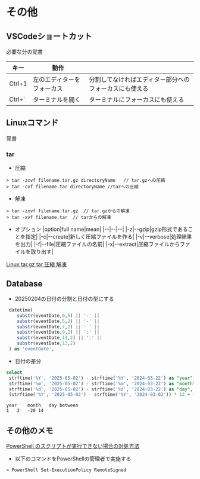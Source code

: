 # その他

## VSCodeショートカット

必要な分の覚書

|キー|動作||
|--|--|--|
|Ctrl+1|左のエディターをフォーカス|分割してなければエディター部分へのフォーカスにも使える|
|Ctrl+`|ターミナルを開く|ターミナルにフォーカスにも使える|

## Linuxコマンド

覚書

### tar

* 圧縮

``` text
> tar -zcvf filename.tar.gz directoryName   // tar.gzへの圧縮
> tar -cvf filename.tar directoryName //tarへの圧縮
```

* 解凍

``` text
> tar -zxvf filename.tar.gz  // tar.gzからの解凍
> tar -xvf filename.tar  // tarからの解凍
```

* オプション
|option|full name|mean|
|--|--|--|
|-z|--gzip|gzip形式であることを指定|
|-c|--create|新しく圧縮ファイルを作る|
|-v|--verbose|処理結果を出力|
|-f|--file|圧縮ファイルの名前|
|-x|--extract|圧縮ファイルからファイルを取り出す|

[Linux tar.gz tar 圧縮 解凍](https://qiita.com/HyunwookPark/items/047ba2da9ef16bcac356)

## Database

* 20250204の日付の分割と日付の型にする

``` sql
 datetime(
    substr(eventDate,0,5) || '-' || 
    substr(eventDate,5,2) || '-' || 
    substr(eventDate,7,2) || ' ' || 
    substr(eventDate,9,2) || ':' || 
    substr(eventDate,11,2) || ':' || 
    substr(eventDate,13,2) 
 ) as 'eventDate',
```

* 日付の差分

``` sql
select 
 strftime('%Y', '2025-05-02') - strftime('%Y', '2024-03-22') as "year",
 strftime('%m', '2025-05-02') - strftime('%m', '2024-03-22') as "month",
 strftime('%d', '2025-05-02') - strftime('%d', '2024-03-22') as "day",
 (strftime('%Y', '2025-05-02') - strftime('%Y', '2024-03-02')) * 12 + (strftime('%m', '2025-05-02') - strftime('%m', '2024-03-02')) as "between"
```

``` text
year	month	day	between
1	2	-20	14
```

## その他のメモ

[PowerShell のスクリプトが実行できない場合の対処方法](https://warawaforce.hatenablog.com/entry/2020/07/29/231649)

* 以下のコマンドをPowerShellの管理者で実施する

``` text
> PowerShell Set-ExecutionPolicy RemoteSigned
```
